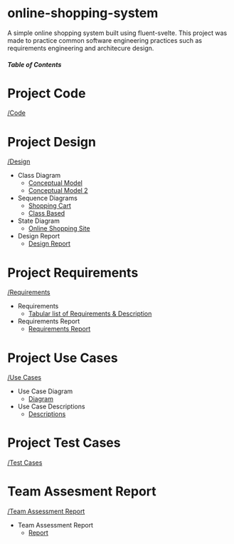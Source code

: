 # online-shopping-system
A simple online shopping system built using fluent-svelte.
This project was made to practice common software engineering practices such as requirements engineering and architecure design.

##### Table of Contents  

# Project Code
[/Code](/Code)

# Project Design
[/Design](/Design)
  - Class Diagram
    - [Conceptual Model](/Design/Class%20model.pdf)
    - [Conceptual Model 2](/Design/Conceptual%20Model2.jpg)
  - Sequence Diagrams
    - [Shopping Cart](/Design/SequenceDiagram.jpg)
    - [Class Based](/Design/Sequence%20Diagram%20Final1.jpg)
  - State Diagram
    - [Online Shopping Site](/Design/State%20Diagram%20-%20Payment.jpg)
  - Design Report
    - [Design Report](/Design/Design%20Review%20Report.pdf)

# Project Requirements
[/Requirements](/Requirements)
  - Requirements
    - [Tabular list of Requirements & Description](/Requirements/Tabular%20List%20of%20Requirements.pdf)
  - Requirements Report
    - [Requirements Report](/Requirements/Requirement%20Report.pdf)

# Project Use Cases
[/Use Cases](/Use%20Cases)
  - Use Case Diagram
    - [Diagram](/Use%20Cases/Requirement%20Diagram%20and%20Use%20Case1.jpg)
  - Use Case Descriptions
    - [Descriptions](/Use%20Cases/Use%20Case%20Description.pdf)

# Project Test Cases
[/Test Cases](/Test%20Case)

# Team Assesment Report
[/Team Assessment Report](/Team%20Assessment%20Report)
  - Team Assessment Report
    - [Report](/Team%20Assessment%20Report/Team%20Assesment%20Report.pdf)
